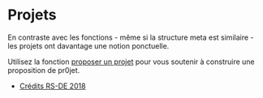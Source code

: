 # Projets

En contraste avec les fonctions - même si la structure meta est similaire - les projets ont davantage une notion ponctuelle.

Utilisez la fonction [proposer un projet](./hive.projets/proposer_un_projet.md) pour vous soutenir à construire une proposition de pr0jet.

- [Crédits RS-DE 2018](./hive.projets/rs_de_2018.md)

